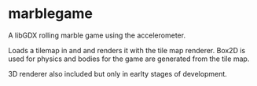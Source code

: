 marblegame
==========

A libGDX rolling marble game using the accelerometer. 

Loads a tilemap in and and renders it with the tile map renderer. Box2D is used for physics and bodies 
for the game are generated from the tile map.

3D renderer also included but only in earlty stages of development.



